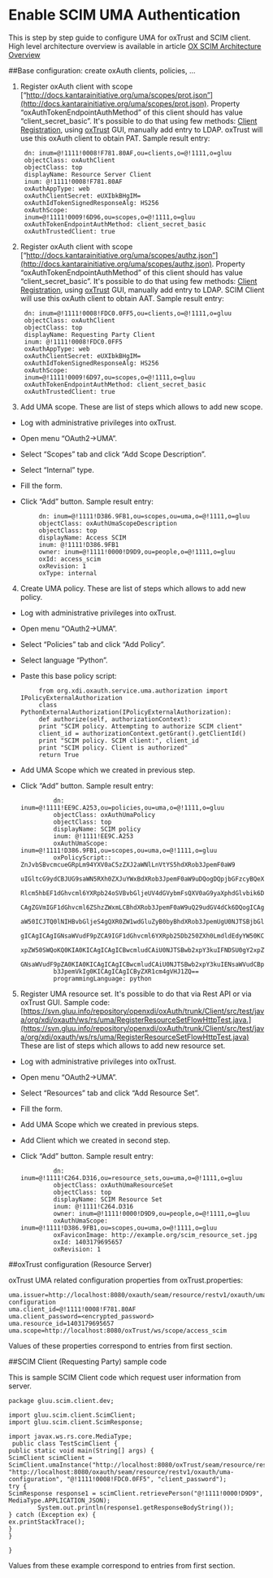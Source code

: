 Enable SCIM UMA Authentication
============

This is step by step guide to configure UMA for oxTrust and SCIM client. High level architecture overview is available in article [OX SCIM Architecture Overview](http://ox.gluu.org/doku.php?id=oxtrust:scim:uma_authentication#ox_scim_architecture_overview)

##Base configuration: create oxAuth clients, policies, ...

1. Register oxAuth client with scope [“http://docs.kantarainitiative.org/uma/scopes/prot.json”](http://docs.kantarainitiative.org/uma/scopes/prot.json). Property “oxAuthTokenEndpointAuthMethod” of this client should has value “client_secret_basic”. It's possible to do that using few methods: [Client Registration](http://ox.gluu.org/doku.php?id=oxauth:clientregistration), using [oxTrust](http://ox.gluu.org/doku.php?id=oxtrust:home) GUI, manually add entry to LDAP. oxTrust will use this oxAuth client to obtain PAT. Sample result entry:

        dn: inum=@!1111!0008!F781.80AF,ou=clients,o=@!1111,o=gluu
        objectClass: oxAuthClient
        objectClass: top
        displayName: Resource Server Client
        inum: @!1111!0008!F781.80AF
        oxAuthAppType: web
        oxAuthClientSecret: eUXIbkBHgIM=
        oxAuthIdTokenSignedResponseAlg: HS256
        oxAuthScope:
        inum=@!1111!0009!6D96,ou=scopes,o=@!1111,o=gluu
        oxAuthTokenEndpointAuthMethod: client_secret_basic
        oxAuthTrustedClient: true

2. Register oxAuth client with scope [“http://docs.kantarainitiative.org/uma/scopes/authz.json”](http://docs.kantarainitiative.org/uma/scopes/authz.json). Property “oxAuthTokenEndpointAuthMethod” of this client should has value “client_secret_basic”. It's possible to do that using few methods: [Client Registration](http://ox.gluu.org/doku.php?id=oxauth:clientregistration), using [oxTrust](http://ox.gluu.org/doku.php?id=oxtrust:home) GUI, manually add entry to LDAP. SCIM Client will use this oxAuth client to obtain AAT. Sample result entry:

        dn: inum=@!1111!0008!FDC0.0FF5,ou=clients,o=@!1111,o=gluu
        objectClass: oxAuthClient
        objectClass: top
        displayName: Requesting Party Client
        inum: @!1111!0008!FDC0.0FF5
        oxAuthAppType: web
        oxAuthClientSecret: eUXIbkBHgIM=
        oxAuthIdTokenSignedResponseAlg: HS256
        oxAuthScope:
        inum=@!1111!0009!6D97,ou=scopes,o=@!1111,o=gluu
        oxAuthTokenEndpointAuthMethod: client_secret_basic
        oxAuthTrustedClient: true

3. Add UMA scope. These are list of steps which allows to add new scope.
 * Log with administrative privileges into oxTrust.
 * Open menu “OAuth2→UMA”.
 * Select “Scopes” tab and click “Add Scope Description”.
 * Select “Internal” type.
 * Fill the form.
 * Click “Add” button. Sample result entry:

            dn: inum=@!1111!D386.9FB1,ou=scopes,ou=uma,o=@!1111,o=gluu
            objectClass: oxAuthUmaScopeDescription
            objectClass: top
            displayName: Access SCIM
            inum: @!1111!D386.9FB1
            owner: inum=@!1111!0000!D9D9,ou=people,o=@!1111,o=gluu
            oxId: access_scim
            oxRevision: 1
            oxType: internal

4. Create UMA policy. These are list of steps which allows to add new policy.
 * Log with administrative privileges into oxTrust.
 * Open menu “OAuth2→UMA”.
 * Select “Policies” tab and click “Add Policy”.
 * Select language “Python”.
 * Paste this base policy script:


            from org.xdi.oxauth.service.uma.authorization import IPolicyExternalAuthorization
            class PythonExternalAuthorization(IPolicyExternalAuthorization):
            def authorize(self, authorizationContext):
            print "SCIM policy. Attempting to authorize SCIM client"
            client_id = authorizationContext.getGrant().getClientId()
            print "SCIM policy. SCIM client:", client_id
            print "SCIM policy. Client is authorized"
            return True
 
 * Add UMA Scope which we created in previous step.
 * Click “Add” button. Sample result entry:

                dn: inum=@!1111!EE9C.A253,ou=policies,ou=uma,o=@!1111,o=gluu
                objectClass: oxAuthUmaPolicy
                objectClass: top
                displayName: SCIM policy
                inum: @!1111!EE9C.A253
                oxAuthUmaScope: inum=@!1111!D386.9FB1,ou=scopes,ou=uma,o=@!1111,o=gluu
                oxPolicyScript:: ZnJvbSBvcmcueGRpLm94YXV0aC5zZXJ2aWNlLnVtYS5hdXRob3JpemF0aW9
                uIGltcG9ydCBJUG9saWN5RXh0ZXJuYWxBdXRob3JpemF0aW9uDQogDQpjbGFzcyBQeXRob25FeH
                Rlcm5hbEF1dGhvcml6YXRpb24oSVBvbGljeUV4dGVybmFsQXV0aG9yaXphdGlvbik6DQogDQogI
                CAgZGVmIGF1dGhvcml6ZShzZWxmLCBhdXRob3JpemF0aW9uQ29udGV4dCk6DQogICAgICAgIHBy
                aW50ICJTQ0lNIHBvbGljeS4gQXR0ZW1wdGluZyB0byBhdXRob3JpemUgU0NJTSBjbGllbnQiDQo
                gICAgICAgIGNsaWVudF9pZCA9IGF1dGhvcml6YXRpb25Db250ZXh0LmdldEdyYW50KCkuZ2V0Q2
                xpZW50SWQoKQ0KIA0KICAgICAgICBwcmludCAiU0NJTSBwb2xpY3kuIFNDSU0gY2xpZW50OiIsI
                GNsaWVudF9pZA0KIA0KICAgICAgICBwcmludCAiU0NJTSBwb2xpY3kuIENsaWVudCBpcyBhdXRo
                b3JpemVkIg0KICAgICAgICByZXR1cm4gVHJ1ZQ==
                programmingLanguage: python

5. Register UMA resource set. It's possible to do that via Rest API or via oxTrust GUI. Sample code: [https://svn.gluu.info/repository/openxdi/oxAuth/trunk/Client/src/test/java/org/xdi/oxauth/ws/rs/uma/RegisterResourceSetFlowHttpTest.java.](https://svn.gluu.info/repository/openxdi/oxAuth/trunk/Client/src/test/java/org/xdi/oxauth/ws/rs/uma/RegisterResourceSetFlowHttpTest.java) These are list of steps which allows to add new resource set.
 * Log with administrative privileges into oxTrust.
 * Open menu “OAuth2→UMA”.
 * Select “Resources” tab and click “Add Resource Set”.
 * Fill the form.
 * Add UMA Scope which we created in previous steps.
 * Add Client which we created in second step.
 * Click “Add” button. Sample result entry:

                dn: inum=@!1111!C264.D316,ou=resource_sets,ou=uma,o=@!1111,o=gluu
                objectClass: oxAuthUmaResourceSet
                objectClass: top
                displayName: SCIM Resource Set
                inum: @!1111!C264.D316
                owner: inum=@!1111!0000!D9D9,ou=people,o=@!1111,o=gluu
                oxAuthUmaScope: inum=@!1111!D386.9FB1,ou=scopes,ou=uma,o=@!1111,o=gluu
                oxFaviconImage: http://example.org/scim_resource_set.jpg
                oxId: 1403179695657
                oxRevision: 1

##oxTrust configuration (Resource Server)

oxTrust UMA related configuration properties from oxTrust.properties:

    uma.issuer=http://localhost:8080/oxauth/seam/resource/restv1/oxauth/uma-configuration
    uma.client_id=@!1111!0008!F781.80AF
    uma.client_password=<encrypted_password>
    uma.resource_id=1403179695657
    uma.scope=http://localhost:8080/oxTrust/ws/scope/access_scim

Values of these properties correspond to entries from first section.

##SCIM Client (Requesting Party) sample code

This is sample SCIM Client code which request user information from server.

    package gluu.scim.client.dev;
 
    import gluu.scim.client.ScimClient;
    import gluu.scim.client.ScimResponse;
 
    import javax.ws.rs.core.MediaType;
     public class TestScimClient {
    public static void main(String[] args) {
    ScimClient scimClient = ScimClient.umaInstance("http://localhost:8080/oxTrust/seam/resource/restv1", "http://localhost:8080/oxauth/seam/resource/restv1/oxauth/uma-configuration", "@!1111!0008!FDC0.0FF5", "client_password");
    try {
    ScimResponse response1 = scimClient.retrievePerson("@!1111!0000!D9D9", MediaType.APPLICATION_JSON);
            System.out.println(response1.getResponseBodyString());
    } catch (Exception ex) {
    ex.printStackTrace();
    }
    }
 
    }

Values from these example correspond to entries from first section.
